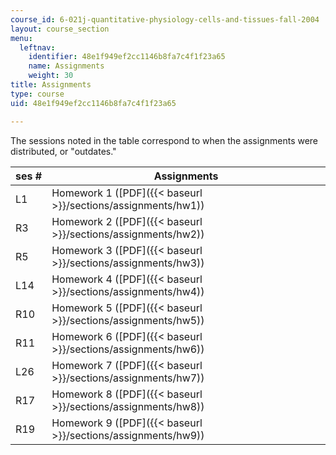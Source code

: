 ```yaml
---
course_id: 6-021j-quantitative-physiology-cells-and-tissues-fall-2004
layout: course_section
menu:
  leftnav:
    identifier: 48e1f949ef2cc1146b8fa7c4f1f23a65
    name: Assignments
    weight: 30
title: Assignments
type: course
uid: 48e1f949ef2cc1146b8fa7c4f1f23a65

---
```


The sessions noted in the table correspond to when the assignments were distributed, or "outdates."

| ses # | Assignments |
| --- | --- |
| L1 | Homework 1 ([PDF]({{< baseurl >}}/sections/assignments/hw1)) |
| R3 | Homework 2 ([PDF]({{< baseurl >}}/sections/assignments/hw2)) |
| R5 | Homework 3 ([PDF]({{< baseurl >}}/sections/assignments/hw3)) |
| L14 | Homework 4 ([PDF]({{< baseurl >}}/sections/assignments/hw4)) |
| R10 | Homework 5 ([PDF]({{< baseurl >}}/sections/assignments/hw5)) |
| R11 | Homework 6 ([PDF]({{< baseurl >}}/sections/assignments/hw6)) |
| L26 | Homework 7 ([PDF]({{< baseurl >}}/sections/assignments/hw7)) |
| R17 | Homework 8 ([PDF]({{< baseurl >}}/sections/assignments/hw8)) |
| R19 | Homework 9 ([PDF]({{< baseurl >}}/sections/assignments/hw9))